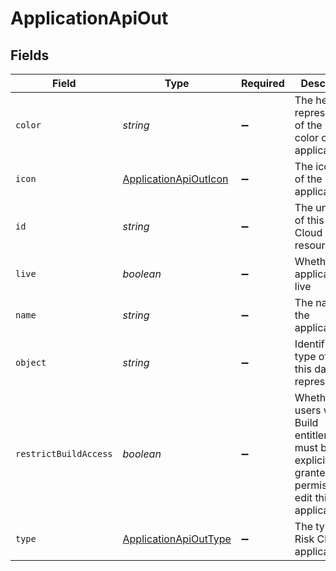 # ApplicationApiOut


## Fields

| Field                                                                                                   | Type                                                                                                    | Required                                                                                                | Description                                                                                             | Example                                                                                                 |
| ------------------------------------------------------------------------------------------------------- | ------------------------------------------------------------------------------------------------------- | ------------------------------------------------------------------------------------------------------- | ------------------------------------------------------------------------------------------------------- | ------------------------------------------------------------------------------------------------------- |
| `color`                                                                                                 | *string*                                                                                                | :heavy_minus_sign:                                                                                      | The hex representation of the icon color of the application                                             | #00a3de                                                                                                 |
| `icon`                                                                                                  | [ApplicationApiOutIcon](../../models/shared/applicationapiouticon.md)                                   | :heavy_minus_sign:                                                                                      | The icon type of the application                                                                        | CUBES                                                                                                   |
| `id`                                                                                                    | *string*                                                                                                | :heavy_minus_sign:                                                                                      | The unique ID of this Risk Cloud resource                                                               | a1b2c3d4                                                                                                |
| `live`                                                                                                  | *boolean*                                                                                               | :heavy_minus_sign:                                                                                      | Whether the application is live                                                                         | false                                                                                                   |
| `name`                                                                                                  | *string*                                                                                                | :heavy_minus_sign:                                                                                      | The name of the application                                                                             | Cyber Risk Management Application                                                                       |
| `object`                                                                                                | *string*                                                                                                | :heavy_minus_sign:                                                                                      | Identifies the type of object this data represents                                                      | application                                                                                             |
| `restrictBuildAccess`                                                                                   | *boolean*                                                                                               | :heavy_minus_sign:                                                                                      | Whether users with the Build entitlement must be explicitly granted permission to edit this application | false                                                                                                   |
| `type`                                                                                                  | [ApplicationApiOutType](../../models/shared/applicationapiouttype.md)                                   | :heavy_minus_sign:                                                                                      | The type of Risk Cloud application                                                                      | CONTROLS_COMPLIANCE                                                                                     |